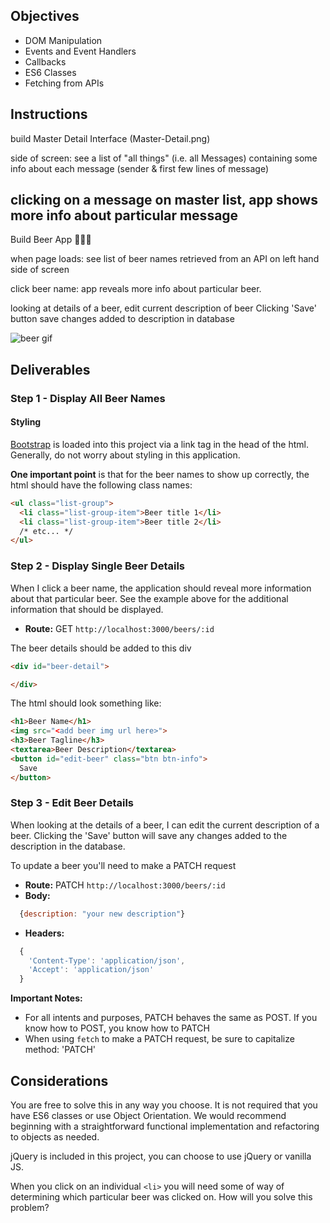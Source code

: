 ## Objectives
- DOM Manipulation
- Events and Event Handlers
- Callbacks
- ES6 Classes
- Fetching from APIs

## Instructions

build Master Detail Interface (Master-Detail.png)

side of screen: see a list of "all things" (i.e. all Messages) containing some info about each message (sender & first few lines of message)

clicking on a message on master list, app shows more info about particular message
-------------------------------------------------------------------------
Build Beer App 🍺🍺🍺

when page loads: see list of beer names retrieved from an API on left hand side of screen

click beer name: app reveals more info about particular beer.

looking at details of a beer, edit current description of beer
Clicking 'Save' button save changes added to description in database

![beer gif](code-challenge-mod-iii-round-ii.gif)

## Deliverables
### Step 1 - Display All Beer Names

#### Styling

[Bootstrap](https://getbootstrap.com/docs/3.3/components/#list-group) is loaded into this project via a link tag in the head of the html. Generally, do not worry about styling in this application.

**One important point** is that for the beer names to show up correctly, the html should have the following class names:

```html
<ul class="list-group">
  <li class="list-group-item">Beer title 1</li>
  <li class="list-group-item">Beer title 2</li>
  /* etc... */
</ul>
```

### Step 2 - Display Single Beer Details

When I click a beer name, the application should reveal more information about that particular beer.
See the example above for the additional information that should be displayed.

* **Route:** GET `http://localhost:3000/beers/:id`

The beer details should be added to this div

```html
<div id="beer-detail">

</div>
```
The html should look something like:

```html
<h1>Beer Name</h1>
<img src="<add beer img url here>">
<h3>Beer Tagline</h3>
<textarea>Beer Description</textarea>
<button id="edit-beer" class="btn btn-info">
  Save
</button>
```

### Step 3 - Edit Beer Details

When looking at the details of a beer, I can edit the current description of a beer. Clicking the 'Save' button will save any changes added to the description in the database.

To update a beer you'll need to make a PATCH request
* **Route:** PATCH `http://localhost:3000/beers/:id`
* **Body:**
```js
  {description: "your new description"}
```
* **Headers:**
```js
  {
    'Content-Type': 'application/json',
    'Accept': 'application/json'
  }
  ```

  **Important Notes:**
  * For all intents and purposes, PATCH behaves the same as POST. If you know how to POST, you know how to PATCH
  * When using `fetch` to make a PATCH request, be sure to capitalize method: 'PATCH'


## Considerations

You are free to solve this in any way you choose. It is not required that you have ES6 classes or use Object Orientation. We would recommend beginning with a straightforward functional implementation and refactoring to objects as needed.

jQuery is included in this project, you can choose to use jQuery or vanilla JS.

When you click on an individual `<li>` you will need some of way of determining which particular beer was clicked on. How will you solve this problem?
